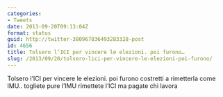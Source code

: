 ```yaml
---
categories:
- Tweets
date: 2013-09-20T09:13:04Z
format: status
guid: http://twitter-380967836493283328-post
id: 4656
title: Tolsero l’ICI per vincere le elezioni. poi furono…
slug: /2013/09/20/tolsero-lici-per-vincere-le-elezioni-poi-furono/
---
```


Tolsero l’ICI per vincere le elezioni. poi furono costretti a rimetterla come IMU.. togliete pure l’IMU rimettete l’ICI ma pagate chi lavora